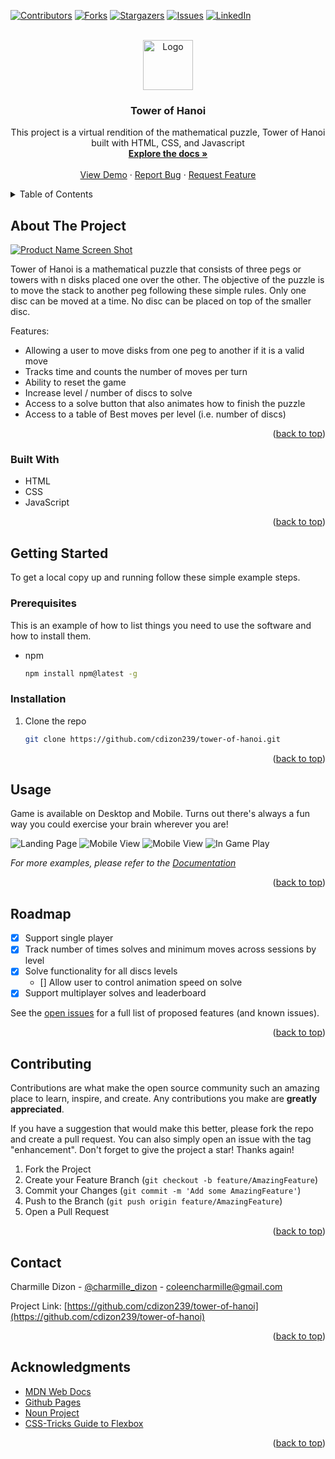 <div id="top"></div>
<!--
*** Thanks for checking out the Best-README-Template. If you have a suggestion
*** that would make this better, please fork the repo and create a pull request
*** or simply open an issue with the tag "enhancement".
*** Don't forget to give the project a star!
*** Thanks again! Now go create something AMAZING! :D
-->

<!-- PROJECT SHIELDS -->
<!--
*** I'm using markdown "reference style" links for readability.
*** Reference links are enclosed in brackets [ ] instead of parentheses ( ).
*** See the bottom of this document for the declaration of the reference variables
*** for contributors-url, forks-url, etc. This is an optional, concise syntax you may use.
*** https://www.markdownguide.org/basic-syntax/#reference-style-links
-->

[![Contributors][contributors-shield]][contributors-url]
[![Forks][forks-shield]][forks-url]
[![Stargazers][stars-shield]][stars-url]
[![Issues][issues-shield]][issues-url]
[![LinkedIn][linkedin-shield]][linkedin-url]

<!-- PROJECT LOGO -->
<br />
<div align="center">
  <a href="https://github.com/github_username/repo_name">
    <img src="./images/gameLogo.png" alt="Logo" width="80" height="80">
  </a>

<h3 align="center">Tower of Hanoi</h3>

  <p align="center">
    This project is a virtual rendition of the mathematical puzzle, Tower of Hanoi built with HTML, CSS, and Javascript
    <br />
    <a href="https://github.com/cdizon239/tower-of-hanoi"><strong>Explore the docs »</strong></a>
    <br />
    <br />
    <a href="https://github.com/cdizon239/tower-of-hanoi">View Demo</a>
    ·
    <a href="https://github.com/cdizon239/tower-of-hanoi/issues">Report Bug</a>
    ·
    <a href="https://github.com/cdizon239/tower-of-hanoi/issues">Request Feature</a>
  </p>
</div>

<!-- TABLE OF CONTENTS -->
<details>
  <summary>Table of Contents</summary>
  <ol>
    <li>
      <a href="#about-the-project">About The Project</a>
      <ul>
        <li><a href="#built-with">Built With</a></li>
      </ul>
    </li>
    <li>
      <a href="#getting-started">Getting Started</a>
      <ul>
        <li><a href="#prerequisites">Prerequisites</a></li>
        <li><a href="#installation">Installation</a></li>
      </ul>
    </li>
    <li><a href="#usage">Usage</a></li>
    <li><a href="#roadmap">Roadmap</a></li>
    <li><a href="#contributing">Contributing</a></li>
    <li><a href="#license">License</a></li>
    <li><a href="#contact">Contact</a></li>
    <li><a href="#acknowledgments">Acknowledgments</a></li>
  </ol>
</details>

<!-- ABOUT THE PROJECT -->

## About The Project

[![Product Name Screen Shot][product-screenshot]](https://cdizon239.github.io/tower-of-hanoi/)

Tower of Hanoi is a mathematical puzzle that consists of three pegs or towers with n disks placed one over the other. The objective of the puzzle is to move the stack to another peg following these simple rules. Only one disc can be moved at a time. No disc can be placed on top of the smaller disc.

Features:

- Allowing a user to move disks from one peg to another if it is a valid move
- Tracks time and counts the number of moves per turn
- Ability to reset the game
- Increase level / number of discs to solve
- Access to a solve button that also animates how to finish the puzzle
- Access to a table of Best moves per level (i.e. number of discs)

<p align="right">(<a href="#top">back to top</a>)</p>

### Built With

- HTML
- CSS
- JavaScript

<p align="right">(<a href="#top">back to top</a>)</p>

<!-- GETTING STARTED -->

## Getting Started

To get a local copy up and running follow these simple example steps.

### Prerequisites

This is an example of how to list things you need to use the software and how to install them.

- npm
  ```sh
  npm install npm@latest -g
  ```

### Installation

1. Clone the repo
   ```sh
   git clone https://github.com/cdizon239/tower-of-hanoi.git
   ```

<p align="right">(<a href="#top">back to top</a>)</p>

<!-- USAGE EXAMPLES -->

## Usage

Game is available on Desktop and Mobile. Turns out there's always a fun way you could exercise your brain wherever you are!

![Landing Page](./images/landingPage.png)
![Mobile View](./images/mobileView.png)
![Mobile View](./images/scoreBoard.png)
![In Game Play](./images/inGame.png)

_For more examples, please refer to the [Documentation](https://example.com)_

<p align="right">(<a href="#top">back to top</a>)</p>

<!-- ROADMAP -->

## Roadmap

- [x] Support single player
- [x] Track number of times solves and minimum moves across sessions by level
- [x] Solve functionality for all discs levels
  - [] Allow user to control animation speed on solve
- [x] Support multiplayer solves and leaderboard

See the [open issues](https://github.com/cdizon234/tower-of-hanoi/issues) for a full list of proposed features (and known issues).

<p align="right">(<a href="#top">back to top</a>)</p>

<!-- CONTRIBUTING -->

## Contributing

Contributions are what make the open source community such an amazing place to learn, inspire, and create. Any contributions you make are **greatly appreciated**.

If you have a suggestion that would make this better, please fork the repo and create a pull request. You can also simply open an issue with the tag "enhancement".
Don't forget to give the project a star! Thanks again!

1. Fork the Project
2. Create your Feature Branch (`git checkout -b feature/AmazingFeature`)
3. Commit your Changes (`git commit -m 'Add some AmazingFeature'`)
4. Push to the Branch (`git push origin feature/AmazingFeature`)
5. Open a Pull Request

<p align="right">(<a href="#top">back to top</a>)</p>

<!-- CONTACT -->

## Contact

Charmille Dizon - [@charmille_dizon](https://twitter.com/charmille_dizon) - coleencharmille@gmail.com

Project Link: [https://github.com/cdizon239/tower-of-hanoi](https://github.com/cdizon239/tower-of-hanoi)

<p align="right">(<a href="#top">back to top</a>)</p>

<!-- ACKNOWLEDGMENTS -->

## Acknowledgments

- [MDN Web Docs](https://developer.mozilla.org/en-US/docs/Web/JavaScript)
- [Github Pages](https://pages.github.com/)
- [Noun Project](https://thenounproject.com/)
- [CSS-Tricks Guide to Flexbox](https://css-tricks.com/snippets/css/a-guide-to-flexbox/)

<p align="right">(<a href="#top">back to top</a>)</p>

<!-- MARKDOWN LINKS & IMAGES -->
<!-- https://www.markdownguide.org/basic-syntax/#reference-style-links -->

[contributors-shield]: https://img.shields.io/github/contributors/cdizon239/tower-of-hanoi.svg?style=for-the-badge
[contributors-url]: https://github.com/cdizon239/tower-of-hanoi/graphs/contributors
[forks-shield]: https://img.shields.io/github/forks/cdizon239/tower-of-hanoi.svg?style=for-the-badge
[forks-url]: https://github.com/cdizon239/tower-of-hanoi/network/members
[stars-shield]: https://img.shields.io/github/stars/cdizon239/tower-of-hanoi.svg?style=for-the-badge
[stars-url]: https://github.com/cdizon239/tower-of-hanoi/stargazers
[issues-shield]: https://img.shields.io/github/issues/github_username/repo_name.svg?style=for-the-badge
[issues-url]: https://github.com/cdizon239/tower-of-hanoi/issues
[linkedin-shield]: https://img.shields.io/badge/-LinkedIn-black.svg?style=for-the-badge&logo=linkedin&colorB=555
[linkedin-url]: https://linkedin.com/in/charmille-coleen-dizon
[product-screenshot]: ./images/productDemo.gif

